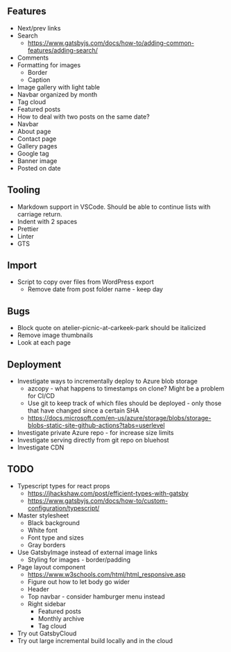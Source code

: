 ## Features
* Next/prev links
* Search
    * https://www.gatsbyjs.com/docs/how-to/adding-common-features/adding-search/
* Comments
* Formatting for images
    * Border
    * Caption
* Image gallery with light table
* Navbar organized by month
* Tag cloud
* Featured posts
* How to deal with two posts on the same date?
* Navbar
* About page
* Contact page
* Gallery pages
* Google tag
* Banner image
* Posted on date

## Tooling
* Markdown support in VSCode. Should be able to continue lists with carriage return.
* Indent with 2 spaces
* Prettier
* Linter
* GTS

## Import
* Script to copy over files from WordPress export
    * Remove date from post folder name - keep day

## Bugs
* Block quote on atelier-picnic-at-carkeek-park should be italicized
* Remove image thumbnails
* Look at each page

## Deployment
* Investigate ways to incrementally deploy to Azure blob storage
    * azcopy - what happens to timestamps on clone? Might be a problem for CI/CD
    * Use git to keep track of which files should be deployed - only those that have changed since a certain SHA
    * https://docs.microsoft.com/en-us/azure/storage/blobs/storage-blobs-static-site-github-actions?tabs=userlevel
* Investigate private Azure repo - for increase size limits
* Investigate serving directly from git repo on bluehost
* Investigate CDN



## TODO
* Typescript types for react props
    * https://jhackshaw.com/post/efficient-types-with-gatsby
    * https://www.gatsbyjs.com/docs/how-to/custom-configuration/typescript/
* Master stylesheet
    * Black background
    * White font
    * Font type and sizes
    * Gray borders
* Use GatsbyImage instead of external image links
    * Styling for images - border/padding
* Page layout component
    * https://www.w3schools.com/html/html_responsive.asp
    * Figure out how to let body go wider
    * Header
    * Top navbar - consider hamburger menu instead
    * Right sidebar
        * Featured posts
        * Monthly archive
        * Tag cloud
* Try out GatsbyCloud
* Try out large incremental build locally and in the cloud


